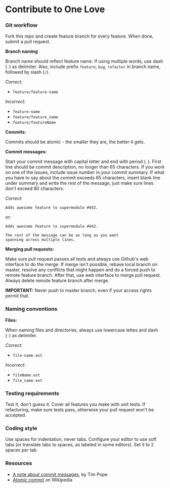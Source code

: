Contribute to One Love
======================

### Git workflow

Fork this repo and create feature branch for every feature. When done, submit a pull request.

__Branch naming__

Branch name should reflect feature name. If using multiple words, use dash (`-`)
as delimiter. Also, include prefix `feature`, `bug`, `refactor` in branch name, 
followed by slash (`/`). 

_Correct:_

- `feature/feature-name`

_Incorrect:_

- `feature-name`
- `feature/feature_name`
- `feature/featureName`

__Commits:__

Commits should be atomic - the smaller they are, the better it gets.
    
__Commit messages:__

Start your commit message with capital letter and end with period (`.`).
First line should be commit description, no longer than 65 characters.
If you work on one of the issues, include issue number in your commit summary.
If what you have to say about the commit exceeds 65 characters, insert blank line
under summary and write the rest of the message, just make sure lines don't exceed
80 characters.

_Correct:_

    Adds awesome feature to supermodule #442.

or:

    Adds awesome feature to supermodule #442.

    The rest of the message can be as long as you want
    spanning across multiple lines.

__Merging pull requests:__

Make sure pull request passes all tests and always use Github's web interface to do the merge.
If merge isn't possible, rebase local branch on master, resolve any conflicts that might 
happen and do a forced push to remote feature branch. After that, use web interface to merge 
pull request. Always delete remote feature branch after merge.

__IMPORTANT:__ Never push to master branch, even if your access rights permit that.

### Naming conventions

__Files:__

When naming files and directories, always use lowercase lettes and dash (`-`) as delimiter.

_Correct:_

- `file-name.ext`

_Incorrect:_

- `fileName.ext`
- `file_name.ext`


### Testing requirements

Test it, don't guess it. Cover all features you make with unit tests. If refactoring,
make sure tests pass, otherwise your pull request won't be accepted.

### Coding style

Use spaces for indentation, never tabs. Configure your editor to use soft tabs (or translate tabs to spaces, as
labeled in some editors). Set it to 2 spaces per tab.

### Resources

- [A note about commit messages](http://tbaggery.com/2008/04/19/a-note-about-git-commit-messages.html), by Tim Pope
- [Atomic commit](http://en.wikipedia.org/wiki/Atomic_commit) on Wikipedia